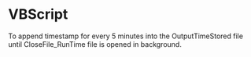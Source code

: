 # VBScript

To append timestamp for every 5 minutes into the OutputTimeStored file until CloseFile_RunTime file is opened in background.
